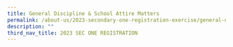 ```yaml
---
title: General Discipline & School Attire Matters
permalink: /about-us/2023-secondary-one-registration-exercise/general-discipline-n-school-attire-matters/
description: ""
third_nav_title: 2023 SEC ONE REGISTRATION
---
```

